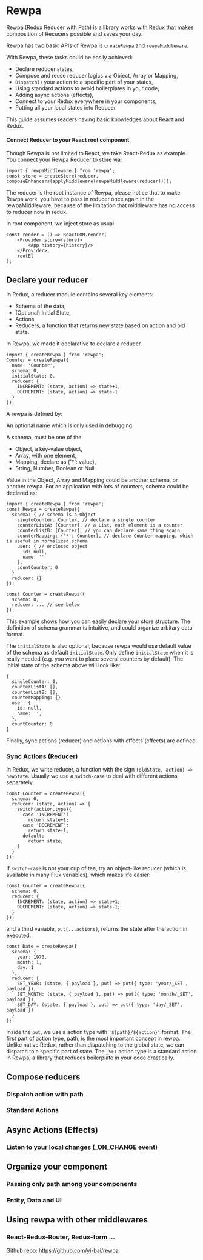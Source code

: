 # Rewpa

Rewpa (Redux Reducer with Path) is a library works with Redux that makes composition of Recucers possible and saves your day.

Rewpa has two basic APIs of Rewpa is `createRewpa` and `rewpaMiddleware`.

With Rewpa, these tasks could be easily achieved:
- Declare reducer states,
- Compose and reuse reducer logics via Object, Array or Mapping,
- `Dispatch()` your action to a specific part of your states,
- Using standard actions to avoid boilerplates in your code,
- Adding async actions (effects),
- Connect to your Redux everywhere in your components,
- Putting all your local states into Reducer

This guide assumes readers having basic knowledges about React and Redux.

#### Connect Reducer to your React root component

Though Rewpa is not limited to React, we take React-Redux as example. You connect your Rewpa Reducer to store via:

```
import { rewpaMiddleware } from 'rewpa';
const store = createStore(reducer, composeEnhancers(applyMiddleware(rewpaMiddleware(reducer))));
```

The reducer is the root instance of Rewpa, please notice that to make Rewpa work, you have to pass in reducer once again in the rewpaMiddleware, because of the limitation that middleware has no access to reducer now in redux.

In root component, we inject store as usual.

```
const render = () => ReactDOM.render(
	<Provider store={store}>
		<App history={history}/>
	</Provider>,
	rootEl
);
```

## Declare your reducer

In Redux, a reducer module contains several key elements:
- Schema of the data,
- (Optional) Initial State,
- Actions,
- Reducers, a function that returns new state based on action and old state.

In Rewpa, we made it declarative to declare a reducer.

```
import { createRewpa } from 'rewpa';
Counter = createRewpa({
  name: 'Counter',
  schema: 0,
  initialState: 0,
  reducer: {
    INCREMENT: (state, action) => state+1,
    DECREMENT: (state, action) => state-1
  }
});
```

A rewpa is defined by:

An optional name which is only used in debugging.

A schema, must be one of the:
- Object, a key-value object,
- Array, with one element,
- Mapping, declare as {'*': value},
- String, Number, Boolean or Null.

Value in the Object, Array and Mapping could be another schema, or another rewpa.
For an application with lots of counters, schema could be declared as:

```
import { createRewpa } from 'rewpa';
const Rewpa = createRewpa({
  schema: { // schema is a Object
    singleCounter: Counter, // declare a single counter
    counterListA: [Counter], // a List, each element is a counter
    counterListB: [Counter], // you can declare same thing again
    counterMapping: {'*': Counter}, // declare Counter mapping, which is useful in normalized schema
    user: { // enclosed object
      id: null,
      name: ''
    },
    countCounter: 0
  }
  reducer: {}
});

const Counter = createRewpa({
  schema: 0,
  reducer: ... // see below
});
```

This example shows how you can easily declare your store structure. The definition of schema grammar is intuitive, and could organize arbitary data format.

The `initialState` is also optional, because rewpa would use default value of the schema as default `initialState`. Only define `initialState` when it is really needed (e.g. you want to place several counters by default). The initial state of the schema above will look like:

```
{
  singleCounter: 0,
  counterListA: [],
  counterListB: [],
  counterMapping: {},
  user: {
    id: null,
    name: '',
  },
  countCounter: 0
}
```

Finally, sync actions (reducer) and actions with effects (effects) are defined.

### Sync Actions (Reducer)

In Redux, we write reducer, a function with the sign `(oldState, action) => newState`. Usually we use a `switch-case` to deal with different actions separately.

```
const Counter = createRewpa({
  schema: 0,
  reducer: (state, action) => {
    switch(action.type){
      case 'INCREMENT':
        return state+1;
      case 'DECREMENT':
        return state-1;
      default:
        return state;
    }
  }
});
```

If `switch-case` is not your cup of tea, try an object-like reducer (which is available in many Flux variables), which makes life easier:

```
const Counter = createRewpa({
  schema: 0,
  reducer: {
    INCREMENT: (state, action) => state+1;
    DECREMENT: (state, action) => state-1;
  }
});
```

and a third variable, `put(...actions)`, returns the state after the action in executed.

```
const Date = createRewpa({
  schema: {
    year: 1970,
    month: 1,
    day: 1
  },
  reducer: {
    SET_YEAR: (state, { payload }, put) => put({ type: 'year/_SET', payload }),
    SET_MONTH: (state, { payload }, put) => put({ type: 'month/_SET', payload }),
    SET_DAY: (state, { payload }, put) => put({ type: 'day/_SET', payload })
  }
};
```

Inside the `put`, we use a action type with `'${path}/${action}'` format. The first part of action type, path, is the most important concept in rewpa. Unlike native Redux, rather than dispatching to the global state, we can dispatch to a specific part of state. The `_SET` action type is a standard action in Rewpa, a library that reduces boilerplate in your code drastically.

## Compose reducers

### Dispatch action with path

### Standard Actions

## Async Actions (Effects)

### Listen to your local changes (_ON_CHANGE event)

## Organize your component

### Passing only path among your components

### Entity, Data and UI

## Using rewpa with other middlewares

### React-Redux-Router, Redux-form ...

Github repo: https://github.com/yi-bai/rewpa
